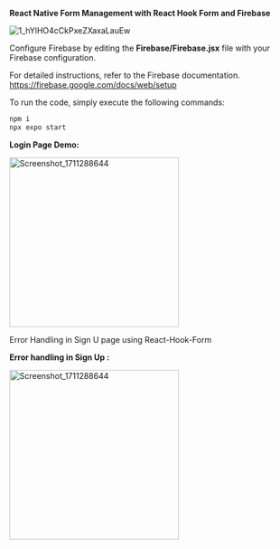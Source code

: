 **React Native Form Management with React Hook Form and Firebase**

![1_hYlHO4cCkPxeZXaxaLauEw](https://github.com/RizwanSabir/react-native-form-hook-firebase/assets/125357675/9a3ca7ad-79c2-4abf-a73c-f550eea8ee1d)

Configure Firebase by editing the **Firebase/Firebase.jsx** file with your Firebase configuration.

For detailed instructions, refer to the Firebase documentation.
https://firebase.google.com/docs/web/setup


To run the code, simply execute the following commands:
 
```bash
npm i
npx expo start
```
**Login Page Demo:**

<img src="https://github.com/RizwanSabir/react-native-form-hook-firebase/assets/125357675/b7763b3b-5cb9-4b90-b176-3a13b6d987d9" width="300" alt="Screenshot_1711288644">

Error Handling in Sign U page using React-Hook-Form

**Error handling in Sign Up :**

<img src="https://github.com/RizwanSabir/react-native-form-hook-firebase/assets/125357675/a3f46cb7-9642-4849-8a2c-e0c850025b32" width="300" alt="Screenshot_1711288644">


